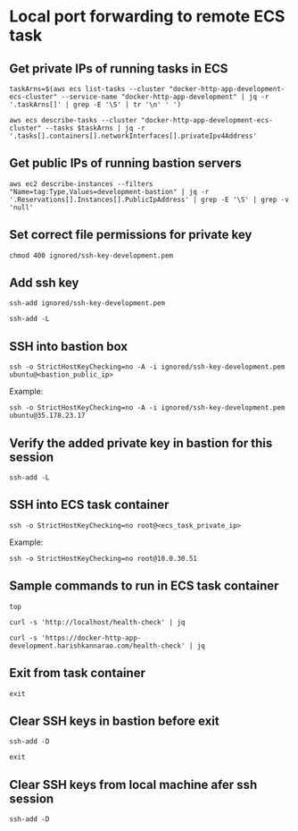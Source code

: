 # Local port forwarding to remote ECS task

## Get private IPs of running tasks in ECS

    taskArns=$(aws ecs list-tasks --cluster "docker-http-app-development-ecs-cluster" --service-name "docker-http-app-development" | jq -r '.taskArns[]' | grep -E '\S' | tr '\n' ' ')

    aws ecs describe-tasks --cluster "docker-http-app-development-ecs-cluster" --tasks $taskArns | jq -r '.tasks[].containers[].networkInterfaces[].privateIpv4Address'

## Get public IPs of running bastion servers

    aws ec2 describe-instances --filters "Name=tag:Type,Values=development-bastion" | jq -r '.Reservations[].Instances[].PublicIpAddress' | grep -E '\S' | grep -v 'null'

## Set correct file permissions for private key

    chmod 400 ignored/ssh-key-development.pem

## Add ssh key

    ssh-add ignored/ssh-key-development.pem

    ssh-add -L

## SSH into bastion box

    ssh -o StrictHostKeyChecking=no -A -i ignored/ssh-key-development.pem ubuntu@<bastion_public_ip>

Example:

    ssh -o StrictHostKeyChecking=no -A -i ignored/ssh-key-development.pem ubuntu@35.178.23.17

## Verify the added private key in bastion for this session

    ssh-add -L

## SSH into ECS task container

    ssh -o StrictHostKeyChecking=no root@<ecs_task_private_ip>

Example:

    ssh -o StrictHostKeyChecking=no root@10.0.30.51

## Sample commands to run in ECS task container

    top

    curl -s 'http://localhost/health-check' | jq

    curl -s 'https://docker-http-app-development.harishkannarao.com/health-check' | jq

## Exit from task container

    exit

## Clear SSH keys in bastion before exit

    ssh-add -D 

    exit

## Clear SSH keys from local machine afer ssh session

    ssh-add -D
